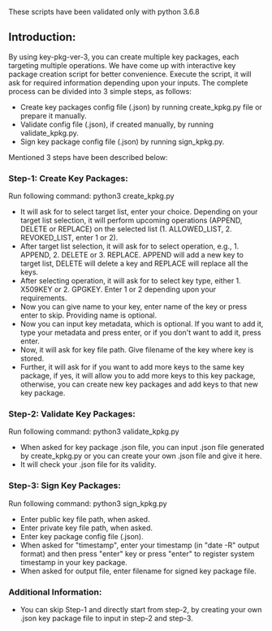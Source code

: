 These scripts have been validated only with python 3.6.8

## Introduction:

By using key-pkg-ver-3, you can create multiple key packages, each targeting multiple operations.
We have come up with interactive key package creation script for better convenience.
Execute the script, it will ask for required information depending upon your inputs.
The complete process can be divided into 3 simple steps, as follows:
- Create key packages config file (.json) by running create_kpkg.py file or prepare it manually.
- Validate config file (.json), if created manually, by running validate_kpkg.py.
- Sign key package config file (.json) by running sign_kpkg.py.

Mentioned 3 steps have been described below:

### Step-1: Create Key Packages:

Run following command:
        python3 create_kpkg.py

- It will ask for to select target list, enter your choice. Depending on your target list selection, it will perform upcoming operations (APPEND, DELETE or REPLACE) on the selected list (1. ALLOWED_LIST, 2. REVOKED_LIST, enter 1 or 2).
- After target list selection, it will ask for to select operation, e.g., 1. APPEND, 2. DELETE or 3. REPLACE. APPEND will add a new key to target list, DELETE will delete a key and REPLACE will replace all the keys.
- After selecting operation, it will ask for to select key type, either 1. X509KEY or 2. GPGKEY. Enter 1 or 2 depending upon your requirements.
- Now you can give name to your key, enter name of the key or press enter to skip. Providing name is optional.
- Now you can input key metadata, which is optional. If you want to add it, type your metadata and press enter, or if you don't want to add it, press enter.
- Now, it will ask for key file path. Give filename of the key where key is stored.
- Further, it will ask for if you want to add more keys to the same key package, if yes, it will allow you to add more keys to this key package, otherwise, you can create new key packages and add keys to that new key package.


### Step-2: Validate Key Packages:

Run following command:
        python3 validate_kpkg.py

- When asked for key package .json file, you can input .json file generated by create_kpkg.py or you can create your own .json file and give it here.
- It will check your .json file for its validity.

### Step-3: Sign Key Packages:

Run following command:
        python3 sign_kpkg.py

- Enter public key file path, when asked.
- Enter private key file path, when asked.
- Enter key package config file (.json).
- When asked for "timestamp", enter your timestamp (in "date -R" output format) and then press "enter" key or press "enter" to register system timestamp in your key package.
- When asked for output file, enter filename for signed key package file.

### Additional Information:

- You can skip Step-1 and directly start from step-2, by creating your own .json key package file to input in step-2 and step-3.
